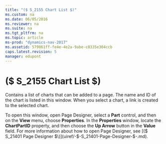 ```yaml
---
title: "($ S_2155 Chart List $)"
ms.custom: na
ms.date: 06/05/2016
ms.reviewer: na
ms.suite: na
ms.tgt_pltfrm: na
ms.topic: article
ms-prod: "dynamics-nav-2017"
ms.assetid: 579861ff-fe4e-4e2a-9abe-c8335e304ccb
caps.latest.revision: 5
manager: edupont
---
```

# ($ S_2155 Chart List $)
Contains a list of charts that can be added to a page. The name and ID of the chart is listed in this window. When you select a chart, a link is created to the selected chart.  
  
 To open this window, open Page Designer, select a **Part** control, and then on the **View** menu, choose **Properties**. In the **Properties** window, locate the **ChartPartID** property, and then choose the **Up Arrow** button in the **Value** field. For more information about how to open Page Designer, see [\($ S\_21401 Page Designer $\)](uiref/-$-S_21401-Page-Designer-$-.md).